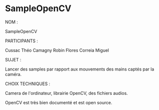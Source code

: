# SampleOpenCV

NOM :

SampleOpenCV

PARTICIPANTS :

Cussac Théo
Camagny Robin
Flores Correia Miguel

SUJET :

Lancer des samples par rapport aux mouvements des mains captés par la caméra.


CHOIX TECHNIQUES :

Camera de l'ordinateur, librairie OpenCV, des fichiers audios.

OpenCV est très bien documenté et est open source.
